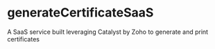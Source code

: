 # generateCertificateSaaS
A SaaS service built leveraging Catalyst by Zoho to generate and print certificates
